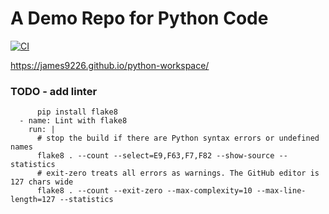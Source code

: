 # A Demo Repo for Python Code
[![CI](https://github.com/james9226/python-workspace/actions/workflows/test.yaml/badge.svg)](https://github.com/james9226/python-workspace/actions/workflows/test.yaml)

https://james9226.github.io/python-workspace/


### TODO - add linter

          pip install flake8
      - name: Lint with flake8
        run: |
          # stop the build if there are Python syntax errors or undefined names
          flake8 . --count --select=E9,F63,F7,F82 --show-source --statistics
          # exit-zero treats all errors as warnings. The GitHub editor is 127 chars wide
          flake8 . --count --exit-zero --max-complexity=10 --max-line-length=127 --statistics


